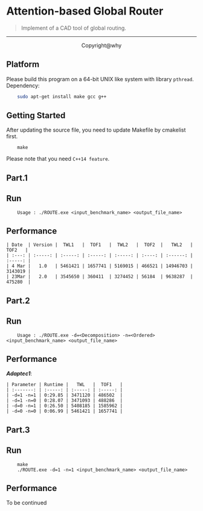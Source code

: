 # Attention-based Global Router

> Implement of a CAD tool of global routing.  

<hr>
<center> Copyright@why </center>

## Platform
Please build this program on a 64-bit UNIX like system with library `pthread`. Dependency:
```bash
    sudo apt-get install make gcc g++
```

## Getting Started
After updating the source file, you need to update Makefile by cmakelist first.
```
    make
```

Please note that you need `C++14 feature`.

## Part.1

## Run
```
    Usage : ./ROUTE.exe <input_benchmark_name> <output_file_name>
```

## Performance

```
| Date  | Version |  TWL1   |  TOF1   |  TWL2   |  TOF2  |   TWL2   |  TOF2   |
| :---: | :-----: | :-----: | :-----: | :-----: | :----: | :------: | :-----: |
| 4 Mar |   1.0   | 5461421 | 1657741 | 5169015 | 466521 | 14946703 | 3143019 |
| 23Mar |   2.0   | 3545650 | 360411  | 3274452 | 56184  | 9638287  | 475280  |
```

## Part.2

## Run
```
    Usage : ./ROUTE.exe -d=<Decomposition> -n=<Ordered> <input_benchmark_name> <output_file_name>
```

## Performance

***Adaptec1***:
```
| Parameter | Runtime |   TWL   |  TOF1   |
| :-------: | :-----: | :-----: | :-----: |
| -d=1 -n=1 | 0:29.85 | 3471120 | 486502  |
| -d=1 -n=0 | 0:28.07 | 3471093 | 488286  |
| -d=0 -n=1 | 0:26.50 | 5408185 | 1585962 |
| -d=0 -n=0 | 0:06.99 | 5461421 | 1657741 |
```

## Part.3

## Run
```
    make
    ./ROUTE.exe -d=1 -n=1 <input_benchmark_name> <output_file_name>
```

## Performance

To be continued
